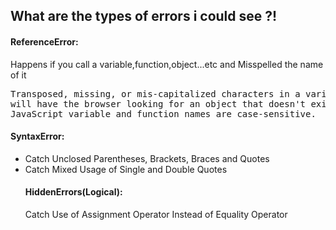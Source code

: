 ## What are the types of errors i could see ?!


#### ReferenceError: 
  Happens if you call a variable,function,object...etc and Misspelled the name of it 
<pre>Transposed, missing, or mis-capitalized characters in a variable or function name
will have the browser looking for an object that doesn't exist - and complain in the form of a reference error.
JavaScript variable and function names are case-sensitive.</pre>

#### SyntaxError:
<ul>
  <li>Catch Unclosed Parentheses, Brackets, Braces and Quotes </li>
  <li>Catch Mixed Usage of Single and Double Quotes </li>

  
#### HiddenErrors(Logical):
  Catch Use of Assignment Operator Instead of Equality Operator
